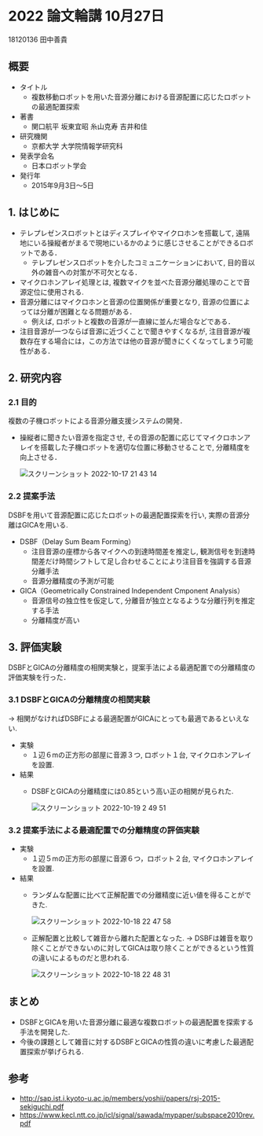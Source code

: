 # 2022 論文輪講 10月27日

18120136 田中善貴

## 概要
- タイトル
    - 複数移動ロボットを用いた音源分離における音源配置に応じたロボットの最適配置探索
- 著書 
    - 関口航平 坂東宜昭 糸山克寿 吉井和佳
- 研究機関
    - 京都大学 大学院情報学研究科
- 発表学会名
    - 日本ロボット学会
- 発行年
    - 2015年9月3日～5日

## 1. はじめに

- テレプレゼンスロボットとはディスプレイやマイクロホンを搭載して, 遠隔地にいる操縦者がまるで現地にいるかのように感じさせることができるロボットである．
    - テレプレゼンスロボットを介したコミュニケーションにおいて, 目的音以外の雑音への対策が不可欠となる． 
- マイクロホンアレイ処理とは, 複数マイクを並べた音源分離処理のことで音源定位に使用される.
- 音源分離にはマイクロホンと音源の位置関係が重要となり, 音源の位置によっては分離が困難となる問題がある．
    - 例えば, ロボットと複数の音源が一直線に並んだ場合などである．
- 注目音源が一つならば音源に近づくことで聞きやすくなるが, 注目音源が複数存在する場合には，この方法では他の音源が聞きにくくなってしまう可能性がある．

## 2. 研究内容

### 2.1 目的

複数の子機ロボットによる音源分離支援システムの開発．
  - 操縦者に聞きたい音源を指定させ, その音源の配置に応じてマイクロホンアレイを搭載した子機ロボットを適切な位置に移動させることで, 分離精度を向上させる．

     ![スクリーンショット 2022-10-17 21 43 14](https://user-images.githubusercontent.com/68012132/196179946-696b935b-1deb-4c24-ab9c-4b79b8e42ba8.png)

### 2.2 提案手法

DSBFを用いて音源配置に応じたロボットの最適配置探索を行い, 実際の音源分離はGICAを用いる.

- DSBF（Delay Sum Beam Forming）
    - 注目音源の座標から各マイクへの到達時間差を推定し, 観測信号を到達時間差だけ時間シフトして足し合わせることにより注目音を強調する音源分離手法
    - 音源分離精度の予測が可能
 - GICA（Geometrically Constrained Independent Cmponent Analysis）
    - 音源信号の独立性を仮定して, 分離音が独立となるような分離行列を推定する手法
    - 分離精度が高い

## 3. 評価実験

DSBFとGICAの分離精度の相関実験と，提案手法による最適配置での分離精度の評価実験を行った．

### 3.1 DSBFとGICAの分離精度の相関実験 
-> 相関がなければDSBFによる最適配置がGICAにとっても最適であるといえない.

- 実験
    - １辺６mの正方形の部屋に音源３つ, ロボット１台, マイクロホンアレイを設置.
- 結果
    - DSBFとGICAの分離精度には0.85という高い正の相関が見られた.
    
        ![スクリーンショット 2022-10-19 2 49 51](https://user-images.githubusercontent.com/68012132/196506758-2f13c869-6bb8-4b31-9842-7ceb83fb15ae.png)

### 3.2 提案手法による最適配置での分離精度の評価実験

- 実験
    - １辺５mの正方形の部屋に音源６つ，ロボット２台, マイクロホンアレイを設置.
- 結果
    - ランダムな配置に比べて正解配置での分離精度に近い値を得ることができた.

        ![スクリーンショット 2022-10-18 22 47 58](https://user-images.githubusercontent.com/68012132/196448070-c624a4d4-26d9-42b0-9d96-fc95fdb40939.png)
        
    - 正解配置と比較して雑音から離れた配置となった. -> DSBFは雑音を取り除くことができないのに対してGICAは取り除くことができるという性質の違いによるものだと思われる.
        
        ![スクリーンショット 2022-10-18 22 48 31](https://user-images.githubusercontent.com/68012132/196448207-dd5d455e-7002-452c-9785-a6d0c67d4b19.png)
        
## まとめ

- DSBFとGICAを用いた音源分離に最適な複数ロボットの最適配置を探索する手法を開発した.
- 今後の課題として雑音に対するDSBFとGICAの性質の違いに考慮した最適配置探索が挙げられる.
        

## 参考
- http://sap.ist.i.kyoto-u.ac.jp/members/yoshii/papers/rsj-2015-sekiguchi.pdf
- https://www.kecl.ntt.co.jp/icl/signal/sawada/mypaper/subspace2010rev.pdf

